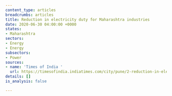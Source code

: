 ```yaml
---
content_type: articles
breadcrumbs: articles
title: Reduction in electricity duty for Maharashtra industries
date: 2020-06-30 04:00:00 +0000
states:
- Maharashtra
sectors:
- Energy
- Energy
subsectors:
- Power
sources:
- name: 'Times of India '
  url: https://timesofindia.indiatimes.com/city/pune/2-reduction-in-electricity-duty-for-maharashtra-industries/articleshow/76641462.cms
details: []
is_analysis: false

---
```

